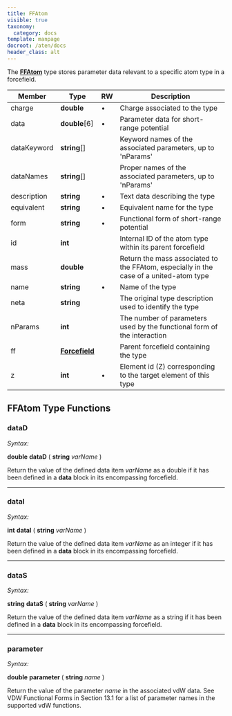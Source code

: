 ```yaml
---
title: FFAtom
visible: true
taxonomy:
  category: docs
template: manpage
docroot: /aten/docs
header_class: alt
---
```


The [**FFAtom**](/aten/docs/scripting/variabletypes/ffatom) type stores parameter data relevant to a specific atom type in a forcefield.
 
| Member | Type | RW | Description |
|--------|------|----|-------------|
| charge | **double** | • | Charge associated to the type |
| data | **double**[6] | • | Parameter data for short-range potential |
| dataKeyword | **string**[] | | Keyword names of the associated parameters, up to 'nParams' |
| dataNames | **string**[] | | Proper names of the associated parameters, up to 'nParams' |
| description | **string** | • | Text data describing the type |
| equivalent | **string** | • | Equivalent name for the type |
| form | **string** | • | Functional form of short-range potential |
| id | **int** | | Internal ID of the atom type within its parent forcefield |
| mass | **double** | | Return the mass associated to the FFAtom, especially in the case of a united-atom type |
| name | **string** | • | Name of the type |
| neta | **string** | | The original type description used to identify the type |
| nParams | **int** | | The number of parameters used by the functional form of the interaction |
| ff | [**Forcefield**](/aten/docs/scripting/variabletypes/forcefield) | | Parent forcefield containing the type |
| z | **int** | • | Element id (Z) corresponding to the target element of this type |

## FFAtom Type Functions

### dataD <a id="datad"></a>

_Syntax:_

**double** **dataD** ( **string** _varName_ )

Return the value of the defined data item _varName_ as a double if it has been defined in a **data** block in its encompassing forcefield.

---

### dataI <a id="datai"></a>

_Syntax:_

**int** **dataI** ( **string** _varName_ )

Return the value of the defined data item _varName_ as an integer if it has been defined in a **data** block in its encompassing forcefield.

---

### dataS <a id="datas"></a>

_Syntax:_

**string** **dataS** ( **string** _varName_ )

Return the value of the defined data item _varName_ as a string if it has been defined in a **data** block in its encompassing forcefield.

---

### parameter <a id="parameter"></a>

_Syntax:_

**double** **parameter** ( **string** _name_ )

Return the value of the parameter _name_ in the associated vdW data. See VDW Functional Forms in Section 13.1 for a list of parameter names in the supported vdW functions.



